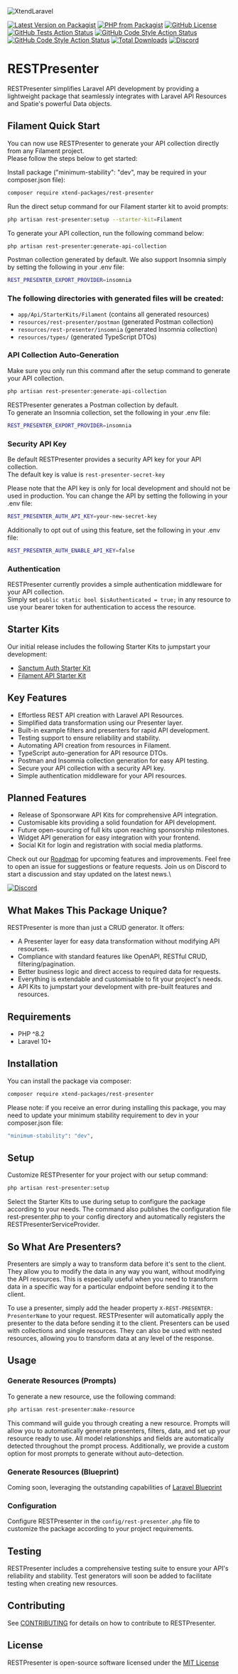 <picture>
  <source media="(prefers-color-scheme: dark)" srcset="https://www.codelabx.ltd/assets/images/xtend-packages/rest-presenter/rest-presenter-banner-dark.png">
  <img alt="XtendLaravel" src="https://www.codelabx.ltd/assets/images/xtend-packages/rest-presenter/rest-presenter-banner-light.png">
</picture>

[![Latest Version on Packagist](https://img.shields.io/packagist/v/xtend-packages/rest-presenter.svg?style=flat-square)](https://packagist.org/packages/xtend-packages/rest-presenter)
[![PHP from Packagist](https://img.shields.io/packagist/php-v/xtend-packages/rest-presenter)](https://packagist.org/packages/xtend-packages/rest-presenter)
[![GitHub License](https://img.shields.io/github/license/xtend-packages/rest-presenter)](https://github.com/xtend-packages/rest-presenter/blob/main/LICENSE.md)
[![GitHub Tests Action Status](https://img.shields.io/github/actions/workflow/status/xtend-packages/rest-presenter/tests.yml?label=tests)](https://github.com/xtend-packages/rest-presenter/actions/workflows/tests.yml)
[![GitHub Code Style Action Status](https://img.shields.io/github/actions/workflow/status/xtend-packages/rest-presenter/code-styling.yml?label=code%20style)](https://github.com/xtend-packages/rest-presenter/actions/workflows/code-styling.yml)
[![GitHub Code Style Action Status](https://img.shields.io/github/actions/workflow/status/xtend-packages/rest-presenter/phpstan.yml?label=static%20analysis)](https://github.com/xtend-packages/rest-presenter/actions/workflows/phpstan.yml)
[![Total Downloads](https://img.shields.io/packagist/dt/xtend-packages/rest-presenter.svg?style=flat-square)](https://packagist.org/packages/xtend-packages/rest-presenter)
[![Discord](https://img.shields.io/discord/1033138523584331837?label=Discord&logo=discord)](https://discord.gg/j7EAhVVcyX)

# RESTPresenter

RESTPresenter simplifies Laravel API development by providing a lightweight package that seamlessly integrates with Laravel API Resources and Spatie's powerful Data objects.

## Filament Quick Start
You can now use RESTPresenter to generate your API collection directly from any Filament project.\
Please follow the steps below to get started:

Install package ("minimum-stability": "dev", may be required in your composer.json file):
```bash
composer require xtend-packages/rest-presenter
````
Run the direct setup command for our Filament starter kit to avoid prompts:
```bash
php artisan rest-presenter:setup --starter-kit=Filament
```
To generate your API collection, run the following command below:
```bash
php artisan rest-presenter:generate-api-collection
```
Postman collection generated by default. We also support Insomnia simply by setting the following in your .env file:
```bash
REST_PRESENTER_EXPORT_PROVIDER=insomnia
```

### The following directories with generated files will be created:
- `app/Api/StarterKits/Filament` (contains all generated resources)
- `resources/rest-presenter/postman` (generated Postman collection)
- `resources/rest-presenter/insomnia` (generated Insomnia collection)
- `resources/types/` (generated TypeScript DTOs)

### API Collection Auto-Generation
Make sure you only run this command after the setup command to generate your API collection.

```bash
php artisan rest-presenter:generate-api-collection
```

RESTPresenter generates a Postman collection by default.\
To generate an Insomnia collection, set the following in your .env file:
```bash
REST_PRESENTER_EXPORT_PROVIDER=insomnia
```

### Security API Key
Be default RESTPresenter provides a security API key for your API collection.\
The default key is value is `rest-presenter-secret-key`

Please note that the API key is only for local development and should not be used in production.
You can change the API by setting the following in your .env file:
```bash
REST_PRESENTER_AUTH_API_KEY=your-new-secret-key
```
Additionally to opt out of using this feature, set the following in your .env file:
```bash
REST_PRESENTER_AUTH_ENABLE_API_KEY=false
```

### Authentication
RESTPresenter currently provides a simple authentication middleware for your API collection.\
Simply set `public static bool $isAuthenticated = true;` in any resource to use your bearer token for authentication to access the resource.

## Starter Kits
Our initial release includes the following Starter Kits to jumpstart your development:
- [Sanctum Auth Starter Kit](https://github.com/xtend-packages/rest-presenter/discussions/categories/general)
- [Filament API Starter Kit](https://github.com/xtend-packages/rest-presenter/discussions/categories/filament-starter-kit)

## Key Features

- Effortless REST API creation with Laravel API Resources.
- Simplified data transformation using our Presenter layer.
- Built-in example filters and presenters for rapid API development.
- Testing support to ensure reliability and stability.
- Automating API creation from resources in Filament.
- TypeScript auto-generation for API resource DTOs.
- Postman and Insomnia collection generation for easy API testing.
- Secure your API collection with a security API key.
- Simple authentication middleware for your API resources.

## Planned Features
- Release of Sponsorware API Kits for comprehensive API integration.
- Customisable kits providing a solid foundation for API development.
- Future open-sourcing of full kits upon reaching sponsorship milestones.
- Widget API generation for easy integration with your frontend.
- Social Kit for login and registration with social media platforms.

Check out our [Roadmap](https://github.com/orgs/xtend-packages/projects/1/views/1) for upcoming features and improvements. Feel free to open an issue for suggestions or feature requests. Join us on Discord to start a discussion and stay updated on the latest news.\

[![Discord](https://img.shields.io/discord/1033138523584331837?label=Discord&logo=discord)](https://discord.gg/j7EAhVVcyX)

## What Makes This Package Unique?
RESTPresenter is more than just a CRUD generator. It offers:
- A Presenter layer for easy data transformation without modifying API resources.
- Compliance with standard features like OpenAPI, RESTful CRUD, filtering/pagination.
- Better business logic and direct access to required data for requests.
- Everything is extendable and customisable to fit your project's needs.
- API Kits to jumpstart your development with pre-built features and resources.

## Requirements

- PHP ^8.2
- Laravel 10+

## Installation

You can install the package via composer:

```bash
composer require xtend-packages/rest-presenter
```
Please note: if you receive an error during installing this package, you may need to update your minimum stability requirement to dev in your composer.json file:

```bash
"minimum-stability": "dev",
```

## Setup
Customize RESTPresenter for your project with our setup command:

```bash
php artisan rest-presenter:setup
```
Select the Starter Kits to use during setup to configure the package according to your needs. The command also publishes the configuration file rest-presenter.php to your config directory and automatically registers the RESTPresenterServiceProvider.

## So What Are Presenters?
Presenters are simply a way to transform data before it's sent to the client. They allow you to modify the data in any way you want, without modifying the API resources. This is especially useful when you need to transform data in a specific way for a particular endpoint before sending it to the client.

To use a presenter, simply add the header property `X-REST-PRESENTER: PresenterName` to your request. RESTPresenter will automatically apply the presenter to the data before sending it to the client.
Presenters can be used with collections and single resources. They can also be used with nested resources, allowing you to transform data at any level of the response.

## Usage

### Generate Resources (Prompts)
To generate a new resource, use the following command:

```bash
php artisan rest-presenter:make-resource
```
This command will guide you through creating a new resource. Prompts will allow you to automatically generate presenters, filters, data, and set up your resource ready to use. All model relationships and fields are automatically detected throughout the prompt process. Additionally, we provide a custom option for most prompts to generate without auto-detection.

### Generate Resources (Blueprint)
Coming soon, leveraging the outstanding capabilities of [Laravel Blueprint](https://blueprint.laravelshift.com/)

### Configuration

Configure RESTPresenter in the `config/rest-presenter.php` file to customize the package according to your project requirements.

## Testing

RESTPresenter includes a comprehensive testing suite to ensure your API's reliability and stability. Test generators will soon be added to facilitate testing when creating new resources.

## Contributing

See [CONTRIBUTING](CONTRIBUTING) for details on how to contribute to RESTPresenter.

## License

RESTPresenter is open-source software licensed under the [MIT License](LICENSE)
